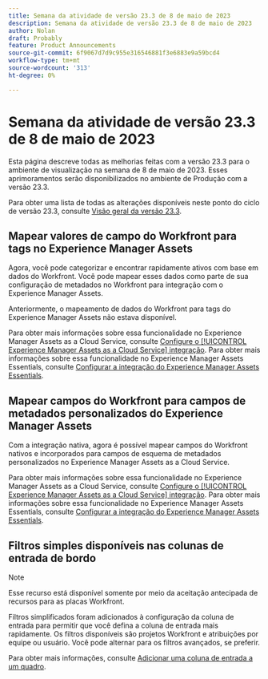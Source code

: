 ```yaml
---
title: Semana da atividade de versão 23.3 de 8 de maio de 2023
description: Semana da atividade de versão 23.3 de 8 de maio de 2023
author: Nolan
draft: Probably
feature: Product Announcements
source-git-commit: 6f9067d7d9c955e316546881f3e6883e9a59bcd4
workflow-type: tm+mt
source-wordcount: '313'
ht-degree: 0%

---
```


# Semana da atividade de versão 23.3 de 8 de maio de 2023

Esta página descreve todas as melhorias feitas com a versão 23.3 para o ambiente de visualização na semana de 8 de maio de 2023. Esses aprimoramentos serão disponibilizados no ambiente de Produção com a versão 23.3.

Para obter uma lista de todas as alterações disponíveis neste ponto do ciclo de versão 23.3, consulte [Visão geral da versão 23.3](/help/quicksilver/product-announcements/product-releases/23.3-release-activity/23-3-release-overview.md).

## Mapear valores de campo do Workfront para tags no Experience Manager Assets

Agora, você pode categorizar e encontrar rapidamente ativos com base em dados do Workfront. Você pode mapear esses dados como parte de sua configuração de metadados no Workfront para integração com o Experience Manager Assets.

Anteriormente, o mapeamento de dados do Workfront para tags do Experience Manager Assets não estava disponível.

Para obter mais informações sobre essa funcionalidade no Experience Manager Assets as a Cloud Service, consulte [Configure o [!UICONTROL Experience Manager Assets as a Cloud Service] integração](/help/quicksilver/administration-and-setup/configure-integrations/configure-aacs-integration.md).
Para obter mais informações sobre essa funcionalidade no Experience Manager Assets Essentials, consulte [Configurar a integração do Experience Manager Assets Essentials](/help/quicksilver/documents/adobe-workfront-for-experience-manager-assets-essentials/setup-asset-essentials.md).

## Mapear campos do Workfront para campos de metadados personalizados do Experience Manager Assets

Com a integração nativa, agora é possível mapear campos do Workfront nativos e incorporados para campos de esquema de metadados personalizados no Experience Manager Assets as a Cloud Service.

Para obter mais informações sobre essa funcionalidade no Experience Manager Assets as a Cloud Service, consulte [Configure o [!UICONTROL Experience Manager Assets as a Cloud Service] integração](/help/quicksilver/administration-and-setup/configure-integrations/configure-aacs-integration.md).
Para obter mais informações sobre essa funcionalidade no Experience Manager Assets Essentials, consulte [Configurar a integração do Experience Manager Assets Essentials](/help/quicksilver/documents/adobe-workfront-for-experience-manager-assets-essentials/setup-asset-essentials.md).

## Filtros simples disponíveis nas colunas de entrada de bordo

>[!NOTE]
>
>Esse recurso está disponível somente por meio da aceitação antecipada de recursos para as placas Workfront.

Filtros simplificados foram adicionados à configuração da coluna de entrada para permitir que você defina a coluna de entrada mais rapidamente. Os filtros disponíveis são projetos Workfront e atribuições por equipe ou usuário. Você pode alternar para os filtros avançados, se preferir.

Para obter mais informações, consulte [Adicionar uma coluna de entrada a um quadro](/help/quicksilver/agile/use-boards-agile-planning-tools/add-intake-column-to-board.md).


<!--HTML you might need

Video link

[View a video demonstration of this feature](ADD URL){target=_blank}

Off-cycle note for weekly pages

>[!NOTE]
>
>Preview release: February 9, 2023; Planned Production release: February 23, 2023-->